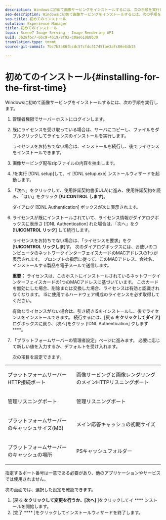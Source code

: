 ```yaml
---
description: Windowsに初めて画像サービングをインストールするには、次の手順を実行します。
seo-description: Windowsに初めて画像サービングをインストールするには、次の手順を実行します。
seo-title: 初めてのインストール
solution: Experience Manager
title: 初めてのインストール
topic: Scene7 Image Serving - Image Rendering API
uuid: 3b28fbc7-6bc9-4619-8f92-c0ae610b8b30
translation-type: tm+mt
source-git-commit: 7bc7b3a86fbcdc57cfdc31745fae3afc06e44b15

---
```



# 初めてのインストール{#installing-for-the-first-time}

Windowsに初めて画像サービングをインストールするには、次の手順を実行します。

1. 管理者権限でサーバーホストにログインします。
1. 既にライセンスを受け取っている場合は、サーバにコピーし、ファイルをダブルクリックしてライセンスのインストールを実行します。

   ライセンスをお持ちでない場合は、インストールを続行し、後でライセンスをインストールできます。
1. 画像サービング配布zipファイルの内容を抽出します。
1. /を実行 [!DNL setup]して、イ [!DNL setup.exe] ンストールウィザードを起動します。
1. 「次へ」をクリックして、使用許諾契約書(EULA)に進み、使用許諾契約を読み、「はい」をクリック **[!UICONTROL します]**。

   ダイアログ [!DNL Authentication] ボックスが次に表示されます。
1. ライセンスが既にインストールされていて、ライセンス情報がダイアログボックスに表示さ [!DNL Authentication] れた場合は、「次へ」をク **[!UICONTROL リック]** して続行します。

   ライセンスをお持ちでない場合は、「ライセンスを要求」をク **[!UICONTROL リックしま]**&#x200B;す。 次のダイアログボックスには、お使いのコンピュータのネットワークインターフェイスカードのMACアドレスの1つが表示されます。 プロンプトの指示に従って、このMACアドレス、会社名、インストールする製品を電子メールで送信します。

   **重要：** ライセンスは、このホストにインストールされているネットワークインターフェイスカードの1つのMACアドレスに基づいています。 このカードを無効にした場合、削除または交換した場合、ライセンスは有効と認識されなくなります。 ISに使用するハードウェア構成のライセンスを必ず取得してください。

   有効なライセンスがない場合は、引き続きISをインストールし、後でライセンスをインストールできます。 続行するには、[戻る **をクリックしてダイア]** ログボックスに戻り、[次へ]をクリッ [!DNL Authentication] クします ****。
1. 「プラットフォームサーバーの管理者設定」ページに進みます。 必要に応じて新しい値を入力するか、デフォルトを受け入れます。

   次の項目を設定できます。

<table id="table_AA5D7674BBBE4AD4B373066AEF413FFD"> 
 <tbody> 
  <tr> 
   <td> <p> プラットフォームサーバーHTTP接続ポート </p> </td> 
   <td> <p>画像サービングと画像レンダリングのメインHTTPリスニングポート </p> </td> 
  </tr> 
  <tr> 
   <td> <p> 管理リスニングポート </p> </td> 
   <td> <p>管理リスニングポート </p> </td> 
  </tr> 
  <tr> 
   <td> <p> プラットフォームサーバーのキャッシュサイズ(MB) </p> </td> 
   <td> <p>メイン応答キャッシュの初期サイズ </p> </td> 
  </tr> 
  <tr> 
   <td> <p> プラットフォームサーバーのキャッシュの場所 </p> </td> 
   <td> <p>PSキャッシュフォルダー </p> </td> 
  </tr> 
 </tbody> 
</table>

指定するポート番号は一意である必要があり、他のアプリケーションやサービスでは使用されません。

次の画面では、選択した設定を確認できます。
1. [戻る **をクリックして変更を行うか、[次へ]** ]をクリックしてイ **** ンストールを開始します。
1. [完了 **** ]をクリックしてインストールウィザードを終了します。
